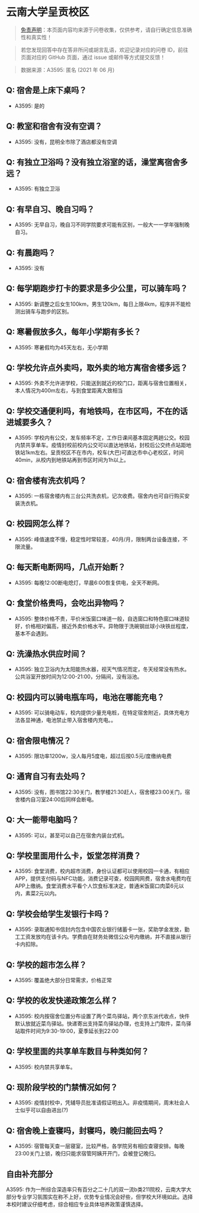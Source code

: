 # 云南大学呈贡校区

> [免责声明](https://colleges.chat/#_3)：本页面内容均来源于问卷收集，仅供参考，请自行确定信息准确性和真实性！

> 若您发现回答中存在答非所问或胡言乱语，欢迎记录对应的问卷 ID，前往页面对应的 GitHub 页面，通过 issue 或邮件等方式提交反馈！

> 数据来源：A3595: 匿名 (2021 年 06 月)

## Q: 宿舍是上床下桌吗？

- A3595: 是的

## Q: 教室和宿舍有没有空调？

- A3595: 没有，昆明全市除了酒店都没有空调

## Q: 有独立卫浴吗？没有独立浴室的话，澡堂离宿舍多远？

- A3595: 有独立卫浴

## Q: 有早自习、晚自习吗？

- A3595: 无早自习，晚自习不同学院要求可能有区别，一般大一一学年强制晚自习。

## Q: 有晨跑吗？

- A3595: 没有

## Q: 每学期跑步打卡的要求是多少公里，可以骑车吗？

- A3595: 新调整之后女生100km，男生120km，每日上限4km，程序并不能检测出骑车与跑步的区别。

## Q: 寒暑假放多久，每年小学期有多长？

- A3595: 寒暑假均为45天左右，无小学期

## Q: 学校允许点外卖吗，取外卖的地方离宿舍楼多远？

- A3595: 外卖不允许进学校，只能送到就近的校门口，距离与宿舍位置相关，本人情况为400m左右，与到食堂距离大致相当

## Q: 学校交通便利吗，有地铁吗，在市区吗，不在的话进城要多久？

- A3595: 学校内有公交，发车频率不定，工作日课间基本固定两趟公交。校园内禁共享单车。疫情封校前校内公交可以直达地铁站，封校后公交终点站距地铁站1km左右。呈贡校区不在市内，校车(大巴)可直达市中心老校区，时间40min，从校内到地铁站再到市区时间为1h以上。

## Q: 宿舍楼有洗衣机吗？

- A3595: 一栋宿舍楼内有三台公共洗衣机，记次收费。宿舍内也可自行购买安装洗衣机。

## Q: 校园网怎么样？

- A3595: 峰值速度不慢，稳定性时常较差，40月/月，限制两台设备连接，不限流量。

## Q: 每天断电断网吗，几点开始断？

- A3595: 每晚12:00断电熄灯，早晨6:00恢复供电，全天不断网。

## Q: 食堂价格贵吗，会吃出异物吗？

- A3595: 整体价格不贵，平价米饭窗口味道一般，自选窗口和特色窗口味道较好，价格相对偏高，接近外卖价格水平。异物限于洗碗钢丝球小块铁丝程度，基本不会遇到。

## Q: 洗澡热水供应时间？

- A3595: 独立卫浴内为太阳能热水器，视天气情况而定，冬天经常没有热水。公共浴室开放时间为12:00-21:00，分隔间，没有浴池。

## Q: 校园内可以骑电瓶车吗，电池在哪能充电？

- A3595: 可以骑电动车，校内提供少量充电桩，在特定宿舍附近，具体充电方法各显神通，电池禁止带入宿舍楼内充电。。

## Q: 宿舍限电情况？

- A3595: 限功率1200w，没人每月5度电，超过后按0.5元/度缴纳电费

## Q: 通宵自习有去处吗？

- A3595: 没有，图书馆22:30关门，教学楼21:30赶人，宿舍楼23:00关门，宿舍楼内自习室24:00后同样会断电。

## Q: 大一能带电脑吗？

- A3595: 可以，甚至可以自己在宿舍内装台式机。

## Q: 学校里面用什么卡，饭堂怎样消费？

- A3595: 食堂消费，校内超市消费，身份认证都可以使用校园一卡通，有相应APP，提供支付码与NFC功能，消费记录可查，校园网网费，宿舍水电费均在APP上缴纳。食堂消费水平看个人饮食标准决定，普通米饭窗口肉菜6元以内，素菜2元以内。

## Q: 学校会给学生发银行卡吗？

- A3595: 录取通知书信封内包含中国农业银行储蓄卡一张，奖助学金发放，勤工工资发放均在该卡内。学费由在财务处微信公众号内缴纳，并不直接从银行卡内扣除。

## Q: 学校的超市怎么样？

- A3595: 覆盖绝大部分日常需求，价格正常

## Q: 学校的收发快递政策怎么样？

- A3595: 校内按宿舍位置分布设置了两个菜鸟驿站，两个京东派代收点，快件默认放就近菜鸟驿站。快递寄出支持菜鸟驿站办理，也支持上门取件，菜鸟驿站取件时间为9:30-19:00，夏季延长到22:00

## Q: 学校里面的共享单车数目与种类如何？

- A3595: 校内禁共享单车。

## Q: 现阶段学校的门禁情况如何？

- A3595: 疫情封校中，凭辅导员批准请假证明出入。非疫情期间，周末社会人士似乎可以自由进出(?)

## Q: 宿舍晚上查寝吗，封寝吗，晚归能回去吗？

- A3595: 宿管每天查一层寝室，比较严格，各学院另有相应查寝安排。每晚23:00关门上锁，晚归只能求宿管阿姨开开门，会被登记晚归。

## 自由补充部分

A3595: 作为一所综合深造率只有百分之二十几的双一流b类211院校，云南大学大部分专业学习氛围实在称不上好，优势专业情况会好些，但学校大环境如此。选择本校时建议仔细考虑，综合相应专业具体培养政策谨慎选择。